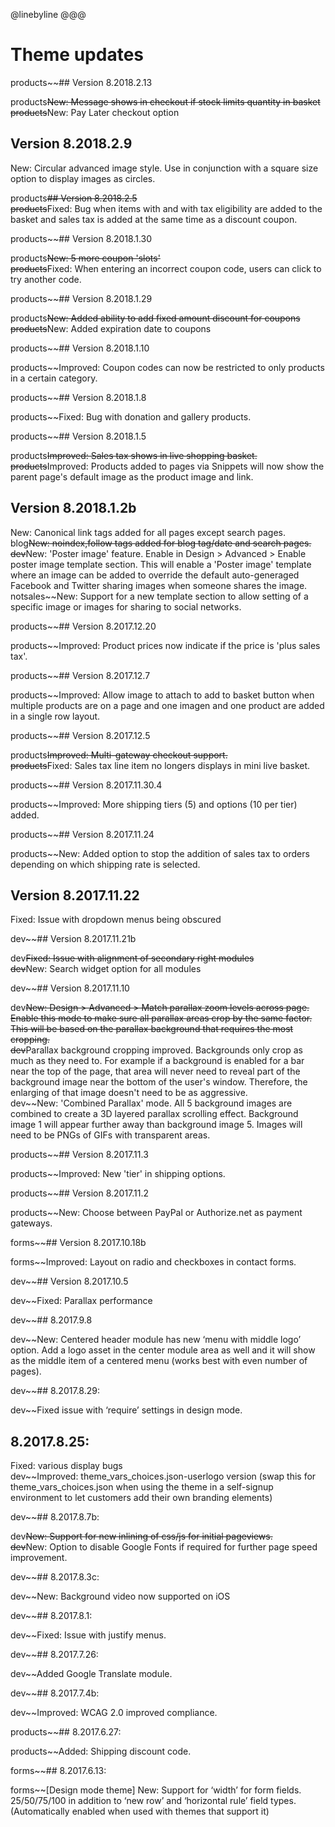 @linebyline
@@@
# Theme updates

products~~## Version 8.2018.2.13

products~~New: Message shows in checkout if stock limits quantity in basket
products~~New: Pay Later checkout option

## Version 8.2018.2.9

New: Circular advanced image style. Use in conjunction with a square size option to display images as circles. 

products~~## Version 8.2018.2.5  
products~~Fixed: Bug when items with and with tax eligibility are added to the basket and sales tax is added at the same time as a discount coupon.  

products~~## Version 8.2018.1.30

products~~New: 5 more coupon 'slots'  
products~~Fixed: When entering an incorrect coupon code, users can click to try another code.  

products~~## Version 8.2018.1.29

products~~New: Added ability to add fixed amount discount for coupons  
products~~New: Added expiration date to coupons


products~~## Version 8.2018.1.10

products~~Improved: Coupon codes can now be restricted to only products in a certain category.

products~~## Version 8.2018.1.8

products~~Fixed: Bug with donation and gallery products. 

products~~## Version 8.2018.1.5

products~~Improved: Sales tax shows in live shopping basket.   
products~~Improved: Products added to pages via Snippets will now show the parent page's default image as the product image and link. 

## Version 8.2018.1.2b

New: Canonical link tags added for all pages except search pages.  
blog~~New: noindex,follow tags added for blog tag/date and search pages.  
dev~~New: 'Poster image' feature. Enable in Design > Advanced > Enable poster image template section. This will enable a 'Poster image' template where an image can be added to override the default auto-generaged Facebook and Twitter sharing images when someone shares the image.  
notsales~~New: Support for a new template section to allow setting of a specific image or images for sharing to social networks.

products~~## Version 8.2017.12.20

products~~Improved: Product prices now indicate if the price is 'plus sales tax'.

products~~## Version 8.2017.12.7

products~~Improved: Allow image to attach to add to basket button when multiple products are on a page and one imagen and one product are added in a single row layout. 

products~~## Version 8.2017.12.5

products~~Improved: Multi-gateway checkout support.  
products~~Fixed: Sales tax line item no longers displays in mini live basket.

products~~## Version 8.2017.11.30.4

products~~Improved: More shipping tiers (5) and options (10 per tier) added. 

products~~## Version 8.2017.11.24

products~~New: Added option to stop the addition of sales tax to orders depending on which shipping rate is selected. 

## Version 8.2017.11.22

Fixed: Issue with dropdown menus being obscured

dev~~## Version 8.2017.11.21b

dev~~Fixed: Issue with alignment of secondary right modules  
dev~~New: Search widget option for all modules


dev~~## Version 8.2017.11.10

dev~~New: Design > Advanced > Match parallax zoom levels across page. Enable this mode to make sure all parallax areas crop by the same factor. This will be based on the parallax background that requires the most cropping.  
dev~~Parallax background cropping improved. Backgrounds only crop as much as they need to. For example if a background is enabled for a bar near the top of the page, that area will never need to reveal part of the background image near the bottom of the user's window. Therefore, the enlarging of that image doesn't need to be as aggressive.  
dev~~New: 'Combined Parallax' mode. All 5 background images are combined to create a 3D layered parallax scrolling effect. Background image 1 will appear further away than background image 5. Images will need to be PNGs of GIFs with transparent areas. 

products~~## Version 8.2017.11.3

products~~Improved: New 'tier' in shipping options.

products~~## Version 8.2017.11.2

products~~New: Choose between PayPal or Authorize.net as payment gateways.

forms~~## Version 8.2017.10.18b  

forms~~Improved: Layout on radio and checkboxes in contact forms.

dev~~## Version 8.2017.10.5

dev~~Fixed: Parallax performance  

dev~~## 8.2017.9.8

dev~~New: Centered header module has new ‘menu with middle logo’ option. Add a logo asset in the center module area as well and it will show as the middle item of a centered menu (works best with even number of pages).

dev~~## 8.2017.8.29:

dev~~Fixed issue with ‘require’ settings in design mode.

## 8.2017.8.25:

Fixed: various display bugs  
dev~~Improved: theme_vars_choices.json-userlogo version (swap this for theme_vars_choices.json when using the theme in a self-signup environment to let customers add their own branding elements)  

dev~~## 8.2017.8.7b:

dev~~New: Support for new inlining of css/js for initial pageviews.  
dev~~New: Option to disable Google Fonts if required for further page speed improvement.

dev~~## 8.2017.8.3c:

dev~~New: Background video now supported on iOS

dev~~## 8.2017.8.1:

dev~~Fixed: Issue with justify menus.  

dev~~## 8.2017.7.26:

dev~~Added Google Translate module.

dev~~## 8.2017.7.4b:

dev~~Improved: WCAG 2.0 improved compliance.

products~~## 8.2017.6.27:

products~~Added: Shipping discount code.

forms~~## 8.2017.6.13:

forms~~[Design mode theme] New: Support for ‘width’ for form fields. 25/50/75/100 in addition to ‘new row’ and ‘horizontal rule’ field types. (Automatically enabled when used with themes that support it)

